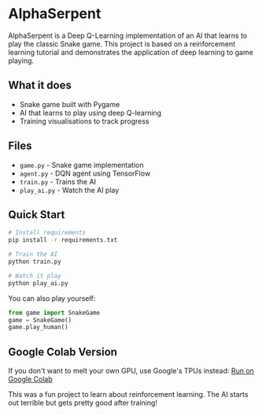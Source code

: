 # AlphaSerpent

AlphaSerpent is a Deep Q-Learning implementation of an AI that learns to play the classic Snake game. This project is based on a reinforcement learning tutorial and demonstrates the application of deep learning to game playing.

## What it does

- Snake game built with Pygame
- AI that learns to play using deep Q-learning
- Training visualisations to track progress

## Files

- `game.py` - Snake game implementation
- `agent.py` - DQN agent using TensorFlow
- `train.py` - Trains the AI
- `play_ai.py` - Watch the AI play

## Quick Start

```bash
# Install requirements
pip install -r requirements.txt

# Train the AI 
python train.py

# Watch it play
python play_ai.py
```

You can also play yourself:
```python
from game import SnakeGame
game = SnakeGame()
game.play_human()
```

## Google Colab Version

If you don't want to melt your own GPU, use Google's TPUs instead:
[Run on Google Colab](https://colab.research.google.com/drive/1ALm56h9ngUZCf4Q78PnE___TpokcuIlR?usp=sharing)

This was a fun project to learn about reinforcement learning. The AI starts out terrible but gets pretty good after training! 